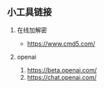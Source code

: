 ## 小工具链接
1. 在线加解密
    - https://www.cmd5.com/


2. openai
   1. https://beta.openai.com/
   2. https://chat.openai.com/